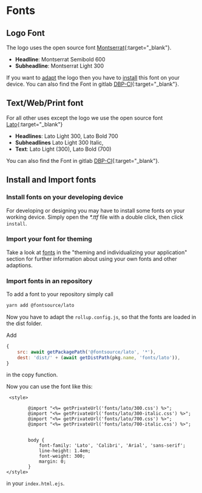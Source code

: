 # Fonts

## Logo Font
The logo uses the open source font [Montserrat](https://github.com/JulietaUla/Montserrat){:target="_blank"}.

- **Headline**: Montserrat Semibold 600
- **Subheadline**: Montserrat Light 300

If you want to [adapt](../logo/adaption) the logo then you have to [install](#install-fonts-on-your-developing-device) this font on your device.
You can also find the Font in gitlab [DBP-CI](https://gitlab.tugraz.at/dbp/dbp-ci/-/tree/main/fonts/Montserrat){:target="_blank"}.

## Text/Web/Print font
For all other uses except the logo we use the open source font [Lato](https://www.latofonts.com/de/){:target="_blank"}

- **Headlines**: Lato Light 300, Lato Bold 700
- **Subheadlines** Lato Light 300 Italic,
- **Text**: Lato Light (300), Lato Bold (700)

You can also find the Font in gitlab [DBP-CI](https://gitlab.tugraz.at/dbp/dbp-ci/-/tree/main/fonts/Lato){:target="_blank"}.

## Install and Import fonts

### Install fonts on your developing device
For developing or designing you may have to install some fonts on your working device.
Simply open the *\*.ttf* file with a double click, then click `install`.

### Import your font for theming
Take a look at [fonts](../frontend/theming/#fonts) in the "theming and individualizing your application" section for further information about using your own fonts and other adaptions. 

### Import fonts in an repository

To add a font to your repository simply call
```bash
yarn add @fontsource/lato
 ```
Now you have to adapt the `rollup.config.js`, 
so that the fonts are loaded in the dist folder.

Add 
```js
{
    src: await getPackagePath('@fontsource/lato', '*'),
    dest: 'dist/' + (await getDistPath(pkg.name, 'fonts/lato')),
}
```
in the copy function.


Now you can use the font like this:

```ejs
 <style>

        @import "<%= getPrivateUrl('fonts/lato/300.css') %>";
        @import "<%= getPrivateUrl('fonts/lato/300-italic.css') %>";
        @import "<%= getPrivateUrl('fonts/lato/700.css') %>";
        @import "<%= getPrivateUrl('fonts/lato/700-italic.css') %>";


        body {
            font-family: 'Lato', 'Calibri', 'Arial', 'sans-serif';
            line-height: 1.4em;
            font-weight: 300;
            margin: 0;
        }
</style>
```
in your `index.html.ejs`.




